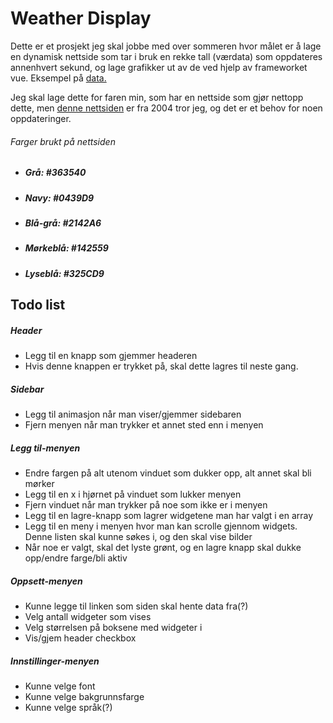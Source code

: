 # Weather Display
Dette er et prosjekt jeg skal jobbe med over sommeren hvor målet er å lage en dynamisk nettside som tar i bruk en rekke tall (værdata) som oppdateres annenhvert sekund, og lage grafikker ut av de ved hjelp av frameworket vue. Eksempel på [data.](http://nodeland.no/wdl/clientraw.txt)


Jeg skal lage dette for faren min, som har en nettside som gjør nettopp dette, men [denne nettsiden](https://www.meteo.no/hjem/vaeret) er fra 2004 tror jeg, og det er et behov for noen oppdateringer.

###### Farger brukt på nettsiden
- ##### Grå: #363540
- ##### Navy: #0439D9
- ##### Blå-grå: #2142A6
- ##### Mørkeblå: #142559
- ##### Lyseblå: #325CD9


## Todo list

##### Header
- Legg til en knapp som gjemmer headeren
- Hvis denne knappen er trykket på, skal dette lagres til neste gang.
##### Sidebar
- Legg til animasjon når man viser/gjemmer sidebaren
- Fjern menyen når man trykker et annet sted enn i menyen


##### Legg til-menyen
- Endre fargen på alt utenom vinduet som dukker opp, alt annet skal bli mørker
- Legg til en x i hjørnet på vinduet som lukker menyen
- Fjern vinduet når man trykker på noe som ikke er i menyen
- Legg til en lagre-knapp som lagrer widgetene man har valgt i en array
- Legg til en meny i menyen hvor man kan scrolle gjennom widgets. Denne listen skal kunne søkes i, og den skal vise bilder
- Når noe er valgt, skal det lyste grønt, og en lagre knapp skal dukke opp/endre farge/bli aktiv

##### Oppsett-menyen
- Kunne legge til linken som siden skal hente data fra(?)
- Velg antall widgeter som vises
- Velg størrelsen på boksene med widgeter i
- Vis/gjem header checkbox
 

##### Innstillinger-menyen
- Kunne velge font
- Kunne velge bakgrunnsfarge
- Kunne velge språk(?)


